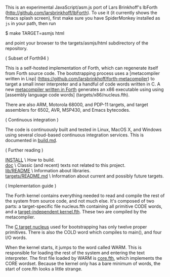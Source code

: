 This is an experimental JavaScript/asm.js port of Lars Brinkhoff's
lbForth (http://github.com/larsbrinkhoff/lbForth). To use it (it
currently shows the fmacs splash screen), first make sure you have
SpiderMonkey installed as `js` in your path, then run

  $ make TARGET=asmjs html

and point your browser to the targets/asmjs/html subdirectory of the
repository.

( Subset of Forth94 )

This is a self-hosted implementation of Forth, which can regenerate
itself from Forth source code.  The bootstrapping process uses a
[metacompiler written in Lisp]
(https://github.com/larsbrinkhoff/forth-metacompiler) to target a
small inner interpreter and a handful of code words written in C.  A
new [metacompiler written in Forth](lib/meta.fth) generates an x86
executable using using [assembly language code words]
(targets/x86/nucleus.fth).

There are also ARM, Motorola 68000, and PDP-11 targets, and target
assemblers for 6502, AVR, MSP430, and Emacs bytecodes.

( Continuous integration )

The code is continuously built and tested in Linux, MacOS X, and
Windows using several cloud-based continuous integration services.
This is documented in [build.md](build.md).

( Further reading )

[INSTALL](INSTALL) \ How to build.  
[doc](doc) \ Classic (and recent) texts not related to this project.  
[lib/README](lib/README) \ Information about libraries.  
[targets/README.md](targets/README.md) \ Information about current and possibly future targets.

( Implementation guide )

The Forth kernel contains everything needed to read and compile the
rest of the system from source code, and not much else.  It's composed
of two parts: a target-specific file nucleus.fth containing all
primitive CODE words, and a [target-independent
kernel.fth](kernel.fth).  These two are compiled by the metacompiler.

The [C target nucleus](targets/c/nucleus.fth) used for bootstrapping
has only twelve proper primitives.  There is also the COLD word which
compiles to main(), and four I/O words.

When the kernel starts, it jumps to the word called WARM.  This is
responsible for loading the rest of the system and entering the text
interpreter.  The first file loaded by WARM is [core.fth](core.fth),
which implements the CORE wordset.  Because the kernel only has a bare
minimum of words, the start of core.fth looks a little strange.
